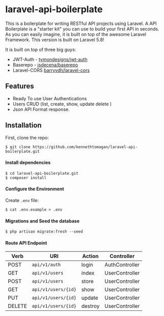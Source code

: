 # laravel-api-boilerplate

This is a boilerplate for writing RESTful API projects using Laravel. A  API Boilerplate is a "starter kit" you can use to build your first API in seconds. As you can easily imagine, it is built on top of the awesome Laravel Framework. This version is built on Laravel 5.8!

It is built on top of three big guys:

* JWT-Auth - [tymondesigns/jwt-auth](https://github.com/tymondesigns/jwt-auth)
* Baserepo - [jsdecena/baserepo](https://github.com/jsdecena/baserepo)
* Laravel-CORS [barryvdh/laravel-cors](http://github.com/barryvdh/laravel-cors)


## Features

* Ready To use User Authentications
* Users CRUD (list, create, show, update delete )
* Json API Format response.


## Installation

First, clone the repo:
```
$ git clone https://github.com/kennethtomagan/laravel-api-boilerplate.git
```
#### Install dependencies

```
$ cd laravel-api-boilerplate.git
$ composer install
```

#### Configure the Environment
Create `.env` file:
```
$ cat .env.example > .env
```

#### Migrations and Seed the database
```
$ php artisan migrate:fresh --seed
```

#### Route API Endpoint

| Verb     |       URI           |  Action  |      Controller    |
| -------- | ------------------  | -------- | ------------------ |
| POST     | `api/v1/auth`       |  login   |   AuthController   |
| GET      | `api/v1/users`      |  index   |   UserController   |
| POST     | `api/v1/users`      |  store   |   UserController   |
| GET      | `api/v1/users/{id}` |  show    |   UserController   |
| PUT      | `api/v1/users/{id}` |  update  |   UserController   |
| DELETE   | `api/v1/users/{id}` |  destroy |   UserController   |